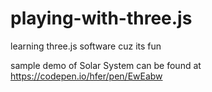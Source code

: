 # playing-with-three.js
learning three.js software cuz its fun

sample demo of Solar System can be found at https://codepen.io/hfer/pen/EwEabw
